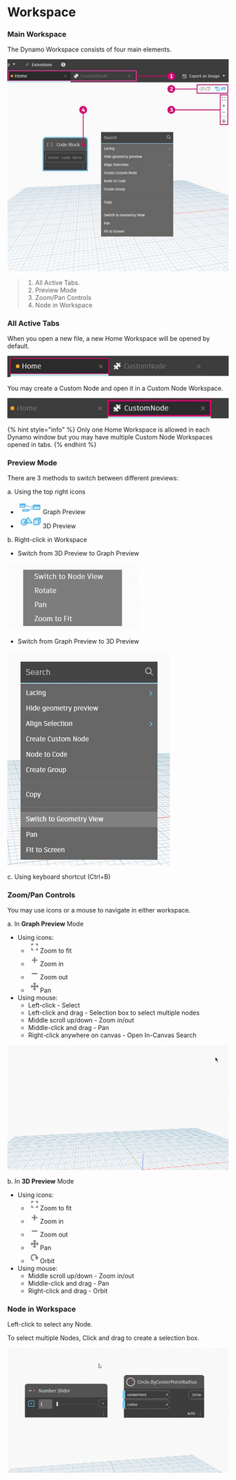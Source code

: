 # Workspace

### Main Workspace

The Dynamo Workspace consists of four main elements.

![](<../.gitbook/assets/workspace - ui (2).jpg>)

> 1. All Active Tabs.
> 2. Preview Mode
> 3. Zoom/Pan Controls
> 4. Node in Workspace

### All Active Tabs

When you open a new file, a new Home Workspace will be opened by default.

![](<../.gitbook/assets/workspace - home tab.jpg>)

You may create a Custom Node and open it in a Custom Node Workspace.

![](<../.gitbook/assets/workspace - custom node tab (1).jpg>)

{% hint style="info" %}
Only one Home Workspace is allowed in each Dynamo window but you may have multiple Custom Node Workspaces opened in tabs.
{% endhint %}

### Preview Mode

There are 3 methods to switch between different previews:

a. Using the top right icons

* ![](<../.gitbook/assets/2.3-04 Graph preview icon.jpg>)Graph Preview
* ![](<../.gitbook/assets/2.3-05 3D preview icon.jpg>)3D Preview

b. Right-click in Workspace

* Switch from 3D Preview to Graph Preview

![](<../.gitbook/assets/2.3-06 right click switch to graph preview.jpg>)

* Switch from Graph Preview to 3D Preview

![](<../.gitbook/assets/workspace - right click switch to geometry.jpg>)

c. Using keyboard shortcut (Ctrl+B)

### Zoom/Pan Controls

You may use icons or a mouse to navigate in either workspace.

a. In **Graph Preview** Mode

* Using icons:
  * ![](<../.gitbook/assets/2.3-08 graph preview zoom to fitpsd.jpg>)Zoom to fit
  * ![](<../.gitbook/assets/2.3-09 graph preview zoom in.jpg>)Zoom in
  * ![](<../.gitbook/assets/2.3-10 graph preview zoom out.jpg>)Zoom out
  * ![](<../.gitbook/assets/2.3-11 graph preview pan.jpg>)Pan
* Using mouse:
  * Left-click - Select
  * Left-click and drag - Selection box to select multiple nodes
  * Middle scroll up/down - Zoom in/out
  * Middle-click and drag - Pan
  * Right-click anywhere on canvas - Open In-Canvas Search

![](<../.gitbook/assets/workspace - in canvas search.gif>)

b. In **3D Preview** Mode

* Using icons:
  * ![](<../.gitbook/assets/2.3-08 graph preview zoom to fitpsd.jpg>)Zoom to fit
  * ![](<../.gitbook/assets/2.3-09 graph preview zoom in.jpg>)Zoom in
  * ![](<../.gitbook/assets/2.3-10 graph preview zoom out.jpg>)Zoom out
  * ![](<../.gitbook/assets/2.3-11 graph preview pan.jpg>)Pan
  * ![](<../.gitbook/assets/2.3-13 3D preview orbit.jpg>)Orbit
* Using mouse:
  * Middle scroll up/down - Zoom in/out
  * Middle-click and drag - Pan
  * Right-click and drag - Orbit

### Node in Workspace

Left-click to select any Node.

To select multiple Nodes, Click and drag to create a selection box.

![](<../.gitbook/assets/workspace - selection box.gif>)
